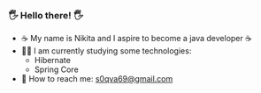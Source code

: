 ### :raised_hand_with_fingers_splayed: Hello there! :raised_hand_with_fingers_splayed:

- ☕ My name is Nikita and I aspire to become a java developer ☕
- :man_student: I am currently studying some technologies:
  - Hibernate
  - Spring Core
- :email: How to reach me: s0qva69@gmail.com
